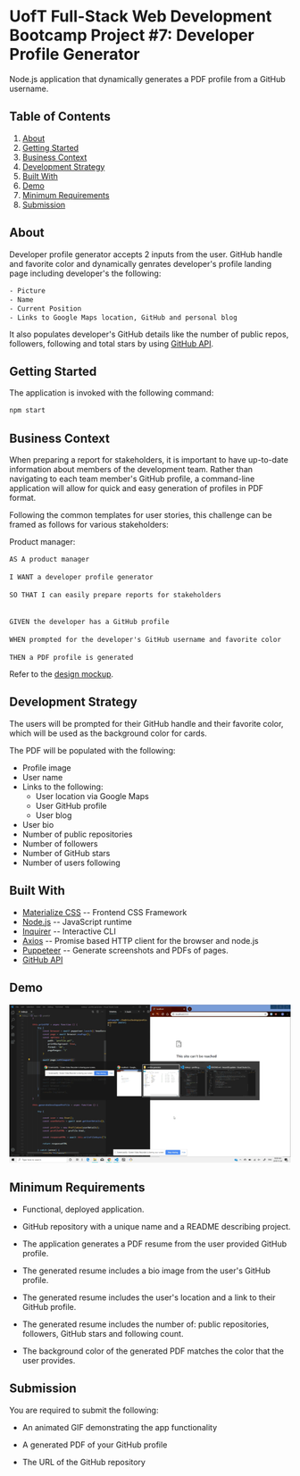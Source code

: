 # UofT Full-Stack Web Development Bootcamp Project #7: Developer Profile Generator

Node.js application that dynamically generates a PDF profile from a GitHub username.

## Table of Contents

1. [About](#about)
1. [Getting Started](#getting-started) 
1. [Business Context](#business-context)
1. [Development Strategy](#development-strategy)
1. [Built With](#built-with)
1. [Demo](#demo)
1. [Minimum Requirements](#minimum-requirements)
1. [Submission](#submission)

## About

Developer profile generator accepts 2 inputs from the user. GitHub handle and favorite color and dynamically genrates developer's profile landing page including developer's the following:

    - Picture
    - Name
    - Current Position
    - Links to Google Maps location, GitHub and personal blog

It also populates developer's GitHub details like the number of public repos, followers, following and total stars by using [GitHub API](https://developer.github.com/v3/).

## Getting Started

The application is invoked with the following command:

```sh
npm start
```

## Business Context

When preparing a report for stakeholders, it is important to have up-to-date information about members of the development team. Rather than navigating to each team member's GitHub profile, a command-line application will allow for quick and easy generation of profiles in PDF format.

Following the common templates for user stories, this challenge can be framed as follows for various stakeholders:

Product manager:

```
AS A product manager

I WANT a developer profile generator

SO THAT I can easily prepare reports for stakeholders


GIVEN the developer has a GitHub profile

WHEN prompted for the developer's GitHub username and favorite color

THEN a PDF profile is generated
```

Refer to the [design mockup](./assets/09-NodeJS-homework-demo.pdf).

## Development Strategy

The users will be prompted for their GitHub handle and their favorite color, which will be used as the background color for cards.

The PDF will be populated with the following:

* Profile image
* User name
* Links to the following:
  * User location via Google Maps
  * User GitHub profile
  * User blog
* User bio
* Number of public repositories
* Number of followers
* Number of GitHub stars
* Number of users following

## Built With
* [Materialize CSS](https://materializecss.com/) -- Frontend CSS Framework
* [Node.js](https://nodejs.org/en/docs/) -- JavaScript runtime
* [Inquirer](https://www.npmjs.com/package/inquirer) -- Interactive CLI
* [Axios](https://www.npmjs.com/package/axios) -- Promise based HTTP client for the browser and node.js
* [Puppeteer](https://www.npmjs.com/package/puppeteer) -- Generate screenshots and PDFs of pages.
* [GitHub API](https://developer.github.com/v3/)

## Demo

![demo](./assets/profile-generator-demo.gif?raw=true)

## Minimum Requirements

* Functional, deployed application.

* GitHub repository with a unique name and a README describing project.

* The application generates a PDF resume from the user provided GitHub profile.

* The generated resume includes a bio image from the user's GitHub profile.

* The generated resume includes the user's location and a link to their GitHub profile.

* The generated resume includes the number of: public repositories, followers, GitHub stars and following count.

* The background color of the generated PDF matches the color that the user provides.

## Submission

You are required to submit the following:

* An animated GIF demonstrating the app functionality

* A generated PDF of your GitHub profile

* The URL of the GitHub repository





